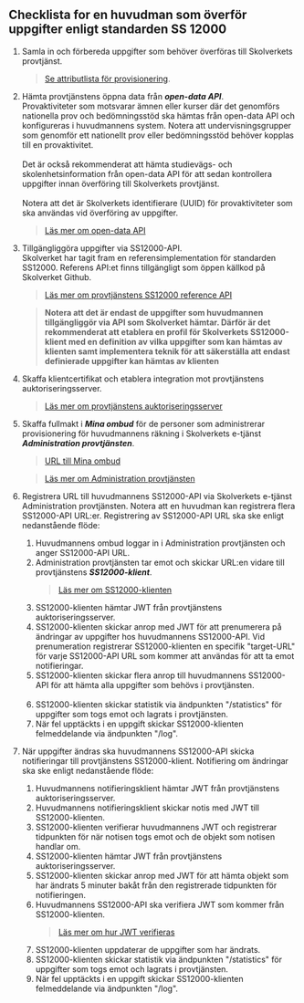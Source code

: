 ## Checklista for en huvudman som överför uppgifter enligt standarden SS 12000

1. Samla in och förbereda uppgifter som behöver överföras till Skolverkets provtjänst.
   >[Se attributlista för provisionering](https://www.skolverket.se/skolutveckling/digitala-nationella-prov/overforing-av-uppgifter-till-skolverket#h-UppgiftersombehoveroverforastillSkolverket).
2. Hämta provtjänstens öppna data från _**open-data API**_.<br />
   Provaktiviteter som motsvarar ämnen eller kurser där det genomförs nationella prov och bedömningsstöd ska
   hämtas från open-data API och konfigureras i huvudmannens system. Notera att undervisningsgrupper som genomför
   ett nationellt prov eller bedömningsstöd behöver kopplas till en provaktivitet.<br /><br />
   Det är också rekommenderat att hämta studievägs- och skolenhetsinformation från open-data API för att sedan
   kontrollera uppgifter innan överföring till Skolverkets provtjänst.<br /><br />
   Notera att det är Skolverkets identifierare (UUID) för provaktiviteter som ska användas vid
   överföring av uppgifter.
   >[Läs mer om open-data API](../open-data-api/README.md)
   
3. Tillgängliggöra uppgifter via SS12000-API.<br />
   Skolverket har tagit fram en referensimplementation för standarden
   SS12000. Referens API:et finns tillgängligt som öppen källkod på Skolverket Github.
   >[Läs mer om provtjänstens SS12000 reference API](https://github.com/skolverket/dnp-ss12000-reference-api)

   >**Notera att det är endast de uppgifter som huvudmannen tillgängliggör via API som Skolverket hämtar. Därför
   är det rekommenderat att etablera en profil för Skolverkets SS12000-klient med en definition av vilka uppgifter
   som kan hämtas av klienten samt implementera teknik för att säkerställa att endast definierade uppgifter kan
   hämtas av klienten**
4. Skaffa klientcertifikat och etablera integration mot provtjänstens auktoriseringsserver.
   >[Läs mer om provtjänstens auktoriseringsserver](../authentication-api/README.md)
   
5. Skaffa fullmakt i _**Mina ombud**_ för de personer som administrerar provisionering för huvudmannens räkning i
   Skolverkets e-tjänst _**Administration provtjänsten**_. 
   >[URL till Mina ombud](https://minaombud.se/)

   >[Läs mer om Administration provtjänsten](https://www.skolverket.se/skolverkets-e-tjanst-administration-provtjansten)

6. Registrera URL till huvudmannens SS12000-API via Skolverkets e-tjänst Administration provtjänsten. Notera att en
   huvudman kan registrera flera SS12000-API URL:er. Registrering av SS12000-API URL ska ske enligt nedanstående flöde:
   1. Huvudmannens ombud loggar in i Administration provtjänsten och anger SS12000-API URL.
   2. Administration provtjänsten tar emot och skickar URL:en vidare till provtjänstens _**SS12000-klient**_.
      >[Läs mer om SS12000-klienten](../ss12000-client/README.md)
   3. SS12000-klienten hämtar JWT från provtjänstens auktoriseringsserver.
   4. SS12000-klienten skickar anrop med JWT för att prenumerera på ändringar av uppgifter hos huvudmannens
      SS12000-API. Vid prenumeration registrerar SS12000-klienten en specifik "target-URL" för varje SS12000-API URL
      som kommer att användas för att ta emot notifieringar.
   5. SS12000-klienten skickar flera anrop till huvudmannens SS12000-API för att hämta alla uppgifter som behövs i
      provtjänsten.<br /><br />
   6. SS12000-klienten skickar statistik via ändpunkten "/statistics" för uppgifter som togs emot och lagrats i provtjänsten.
   7. När fel upptäckts i en uppgift skickar SS12000-klienten felmeddelande via ändpunkten "/log". 
7. När uppgifter ändras ska huvudmannens SS12000-API skicka notifieringar till provtjänstens SS12000-klient.
   Notifiering om ändringar ska ske enligt nedanstående flöde:
   1. Huvudmannens notifieringsklient hämtar JWT från provtjänstens auktoriseringsserver.
   2. Huvudmannens notifieringsklient skickar notis med JWT till SS12000-klienten.
   3. SS12000-klienten verifierar huvudmannens JWT och registrerar tidpunkten för när notisen togs emot och de
      objekt som notisen handlar om.
   4. SS12000-klienten hämtar JWT från provtjänstens auktoriseringsserver.
   5. SS12000-klienten skickar anrop med JWT för att hämta objekt som har ändrats 5 minuter bakåt från den
      registrerade tidpunkten för notifieringen.
   6. Huvudmannens SS12000-API ska verifiera JWT som kommer från SS12000-klienten.
      >[Läs mer om hur JWT verifieras](../authentication-api/README.md#verifiering-av-jwt-som-skickas-från-provtjänstens-ss12000-klient)
   7. SS12000-klienten uppdaterar de uppgifter som har ändrats.
   8. SS12000-klienten skickar statistik via ändpunkten "/statistics" för uppgifter som togs emot och lagrats i provtjänsten.
   9. När fel upptäckts i en uppgift skickar SS12000-klienten felmeddelande via ändpunkten "/log".